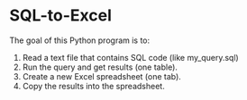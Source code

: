# SQL-to-Excel

The goal of this Python program is to:

1. Read a text file that contains SQL code (like my_query.sql)
2. Run the query and get results (one table).
3. Create a new Excel spreadsheet (one tab).
4. Copy the results into the spreadsheet.
